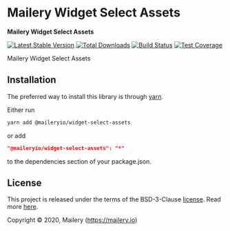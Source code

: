 # Mailery Widget Select Assets

**Mailery Widget Select Assets**

[![Latest Stable Version][npm-image]][npm-url]
[![Total Downloads][download-image]][download-url]
[![Build Status][travis-image]][travis-url]
[![Test Coverage][codecov-image]][codecov-url]

[npm-image]: https://img.shields.io/npm/v/@maileryio/widget-select-assets.svg?style=flat-square
[npm-url]: https://www.npmjs.com/package/@maileryio/widget-select-assets
[download-image]: https://img.shields.io/npm/dm/@maileryio/widget-select-assets.svg?style=flat-square
[download-url]: https://npmjs.org/package/@maileryio/widget-select-assets
[travis-image]: https://travis-ci.com/maileryio/widget-select-assets.svg?branch=master
[travis-url]: https://travis-ci.com/maileryio/widget-select-assets
[codecov-image]: https://img.shields.io/codecov/c/github/hubcarl/@maileryio/widget-select-assets.svg?style=flat-square
[codecov-url]: https://codecov.io/github/hubcarl/@maileryio/widget-select-assets?branch=master

Mailery Widget Select Assets

## Installation

The preferred way to install this library is through [yarn](https://yarnpkg.com/).

Either run

```sh
yarn add @maileryio/widget-select-assets
```

or add

```json
"@maileryio/widget-select-assets": "*"
```

to the dependencies section of your package.json.

## License

This project is released under the terms of the BSD-3-Clause [license](LICENSE).
Read more [here](http://choosealicense.com/licenses/bsd-3-clause).

Copyright © 2020, Mailery (https://mailery.io)
